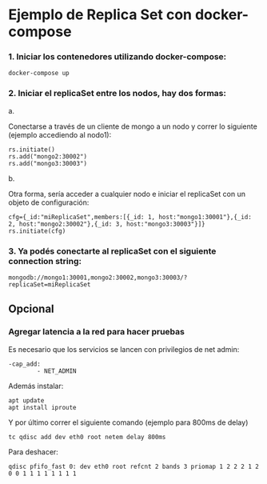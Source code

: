 # Ejemplo de Replica Set con docker-compose

### 1. Iniciar los contenedores utilizando docker-compose:

```
docker-compose up
```

### 2. Iniciar el replicaSet entre los nodos, hay dos formas:

a.

Conectarse a través de un cliente de mongo a un nodo y correr lo siguiente (ejemplo accediendo al nodo1):

```
rs.initiate()
rs.add("mongo2:30002")
rs.add("mongo3:30003")
```

b.

Otra forma, sería acceder a cualquier nodo e iniciar el replicaSet con un objeto de configuración:

```
cfg={_id:"miReplicaSet",members:[{_id: 1, host:"mongo1:30001"},{_id: 2, host:"mongo2:30002"},{_id: 3, host:"mongo3:30003"}]}
rs.initiate(cfg)
```

### 3. Ya podés conectarte al replicaSet con el siguiente connection string:

```
mongodb://mongo1:30001,mongo2:30002,mongo3:30003/?replicaSet=miReplicaSet
```

## Opcional

### Agregar latencia a la red para hacer pruebas

Es necesario que los servicios se lancen con privilegios de net admin:

```
-cap_add:
        - NET_ADMIN
```

Además instalar:

```
apt update
apt install iproute
```

Y por último correr el siguiente comando (ejemplo para 800ms de delay)

```
tc qdisc add dev eth0 root netem delay 800ms
```

Para deshacer:

```
qdisc pfifo_fast 0: dev eth0 root refcnt 2 bands 3 priomap 1 2 2 2 1 2 0 0 1 1 1 1 1 1 1 1
```

